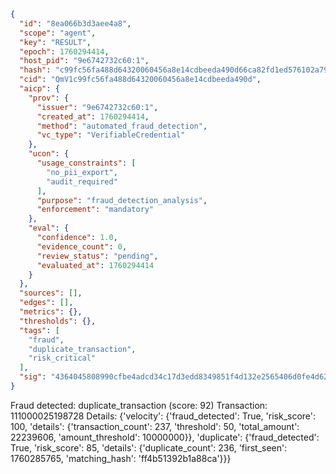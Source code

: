 ```json
{
  "id": "8ea066b3d3aee4a8",
  "scope": "agent",
  "key": "RESULT",
  "epoch": 1760294414,
  "host_pid": "9e6742732c60:1",
  "hash": "c99fc56fa488d64320060456a8e14cdbeeda490d66ca82fd1ed576102a79c7fc",
  "cid": "QmV1c99fc56fa488d64320060456a8e14cdbeeda490d",
  "aicp": {
    "prov": {
      "issuer": "9e6742732c60:1",
      "created_at": 1760294414,
      "method": "automated_fraud_detection",
      "vc_type": "VerifiableCredential"
    },
    "ucon": {
      "usage_constraints": [
        "no_pii_export",
        "audit_required"
      ],
      "purpose": "fraud_detection_analysis",
      "enforcement": "mandatory"
    },
    "eval": {
      "confidence": 1.0,
      "evidence_count": 0,
      "review_status": "pending",
      "evaluated_at": 1760294414
    }
  },
  "sources": [],
  "edges": [],
  "metrics": {},
  "thresholds": {},
  "tags": [
    "fraud",
    "duplicate_transaction",
    "risk_critical"
  ],
  "sig": "4364045808990cfbe4adcd34c17d3edd8349851f4d132e2565406d0fe4d6208d"
}
```

Fraud detected: duplicate_transaction (score: 92)
Transaction: 111000025198728
Details: {'velocity': {'fraud_detected': True, 'risk_score': 100, 'details': {'transaction_count': 237, 'threshold': 50, 'total_amount': 22239606, 'amount_threshold': 10000000}}, 'duplicate': {'fraud_detected': True, 'risk_score': 85, 'details': {'duplicate_count': 236, 'first_seen': 1760285765, 'matching_hash': 'ff4b51392b1a88ca'}}}